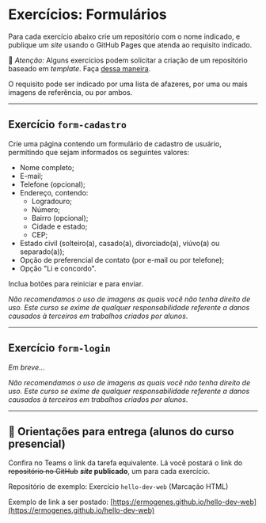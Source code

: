 # Exercícios: Formulários

Para cada exercício abaixo crie um repositório com o nome indicado, e publique um _site_ usando o GitHub Pages que atenda ao requisito indicado.

👀 _Atenção:_ Alguns exercícios podem solicitar a criação de um repositório baseado em _template_. Faça [dessa maneira](../content/github-template.md).

O requisito pode ser indicado por uma lista de afazeres, por uma ou mais imagens de referência, ou por ambos.

---

## Exercício `form-cadastro`

Crie uma página contendo um formulário de cadastro de usuário, permitindo que sejam informados os seguintes valores:

- Nome completo;
- E-mail;
- Telefone (opcional);
- Endereço, contendo:
  - Logradouro;
  - Número;
  - Bairro (opcional);
  - Cidade e estado;
  - CEP;
- Estado civil (solteiro(a), casado(a), divorciado(a), viúvo(a) ou separado(a));
- Opção de preferencial de contato (por e-mail ou por telefone);
- Opção "Li e concordo".

Inclua botões para reiniciar e para enviar.

_Não recomendamos o uso de imagens as quais você não tenha direito de uso. Este curso se exime de qualquer responsabilidade referente a danos causados à terceiros em trabalhos criados por alunos_.

---

## Exercício `form-login`

_Em breve..._

_Não recomendamos o uso de imagens as quais você não tenha direito de uso. Este curso se exime de qualquer responsabilidade referente a danos causados à terceiros em trabalhos criados por alunos_.

---

## 🏁 Orientações para entrega (alunos do curso presencial)
Confira no Teams o link da tarefa equivalente. Lá você postará o link do ~~repositório no GitHub~~ **_site_ publicado**, um para cada exercício.

Repositório de exemplo: Exercício `hello-dev-web` (Marcação HTML)

Exemplo de link a ser postado: [https://ermogenes.github.io/hello-dev-web](https://ermogenes.github.io/hello-dev-web)